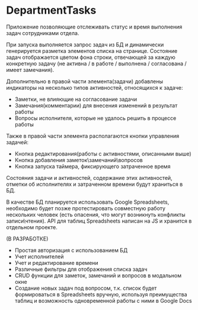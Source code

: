 # DepartmentTasks

Приложение позволяющие отслеживать статус и время выполнения задач сотрудниками отдела.

При запуска выполняется запрос задач из БД и динамически генерируется разметка элементов списка на странице. Состояние задач отображается цветом фона строки, отвечающей за каждую конкретную задачу (не активна / в работе / выполнена / согласована / имеет замечания).

Дополнительно в правой части элемента(задачи) добавлены индикаторы на несколько типов активностей, относящихся к задаче:

- Заметки, не влияющие на согласование задачи
- Замечания(комментарии) для внесения изменений в результат работы
- Вопросы исполнителя, которые не удалось решить в процессе работы

Также в правой части элемента располагаются кнопки управления задачей:

- Кнопка редактирования(работы с активностями, описанными выше)
- Кнопка добавления заметок\замечаний\вопросов
- Кнопка запуска таймера, фиксирующего затраченное время

Состояния задачи и активностей, содержание этих активностей, отметки об исполнителях и затраченном времени будут храниться в БД.

В качестве БД планируется использовать Google Spreadsheets, необходимо будет позже протестировать совместную работу нескольких человек (есть опасения, что могут возникнуть конфликты записи\чтения). API для таблиц Spreadsheets написан на JS и хранится в отдельном проекте.

(В РАЗРАБОТКЕ)

- Простая авторизация с использованием БД
- Учет исполнителей
- Учет и редактирование времени
- Различные фильтры для отображения списка задач
- CRUD функции для заметок, замечаний и вопросов в модальном окне
- Создание новых задач под вопросом, т.к. список будет формироваться в Spreadsheets вручную, используя преимущества таблиц и возможность одновременной работы с ними в Google Docs
